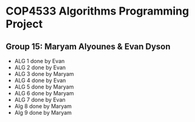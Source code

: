 # COP4533 Algorithms Programming Project
## Group 15: Maryam Alyounes & Evan Dyson

* ALG 1 done by Evan
* ALG 2 done by Evan
* ALG 3 done by Maryam
* ALG 4 done by Evan
* ALG 5 done by Maryam
* ALG 6 done by Maryam
* ALG 7 done by Evan
* Alg 8 done by Maryam
* Alg 9 done by Maryam
